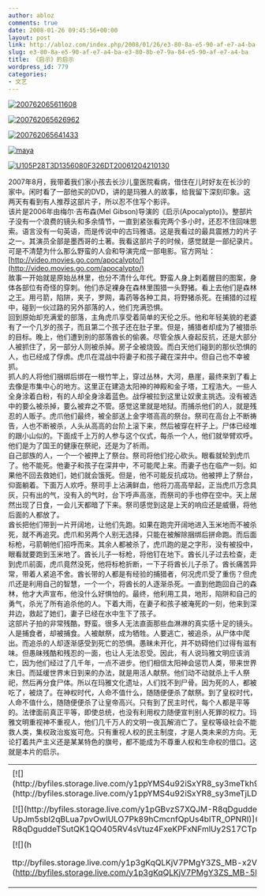 ```yaml
---
author: abloz
comments: true
date: 2008-01-26 09:45:56+00:00
layout: post
link: http://abloz.com/index.php/2008/01/26/e3-80-8a-e5-90-af-e7-a4-ba-e3-80-8b-e7-9a-84-e5-90-af-e7-a4-ba/
slug: e3-80-8a-e5-90-af-e7-a4-ba-e3-80-8b-e7-9a-84-e5-90-af-e7-a4-ba
title: 《启示》的启示
wordpress_id: 779
categories:
- 文艺
---
```


[![200762065611608](http://byfiles.storage.live.com/y1pH2nFw-2E9SZ6IZ3hwYJ9nK6QSabnr77kMx4nq-X3kXRa_y79tk5-L7X-X5d95WPPJXJGs9-4N6w)](http://byfiles.storage.live.com/y1pH2nFw-2E9SZ6IZ3hwYJ9nK6QSabnr77kMx4nq-X3kXRa_y79tk5-L7X-X5d95WPPJXJGs9-4N6w)




[![200762065626962](http://byfiles.storage.live.com/y1pH2nFw-2E9SYiQ-sZsQG9p6-ktLWrtHbsTjeH6kWH-aus0es-6rI_N-bOPPTO7RRPB26iWm6FH3g)](http://byfiles.storage.live.com/y1pH2nFw-2E9SYiQ-sZsQG9p6-ktLWrtHbsTjeH6kWH-aus0es-6rI_N-bOPPTO7RRPB26iWm6FH3g)




[![200762065641433](http://byfiles.storage.live.com/y1pH2nFw-2E9SZAoZGeUJPAHVekJspsj3pagXl5PCgnL2labx2YUn0a4RaG-yiZPgzus0I3iTVkn94)](http://byfiles.storage.live.com/y1pH2nFw-2E9SZAoZGeUJPAHVekJspsj3pagXl5PCgnL2labx2YUn0a4RaG-yiZPgzus0I3iTVkn94)




[![maya](http://byfiles.storage.live.com/y1pH2nFw-2E9SZ-rUjrfCMvwckZ4760WrSwjqqjDbXDVRWvtlBd8WYPSfpqfBfqF4xccmeuwXlV0oM)](http://byfiles.storage.live.com/y1pH2nFw-2E9SZ-rUjrfCMvwckZ4760WrSwjqqjDbXDVRWvtlBd8WYPSfpqfBfqF4xccmeuwXlV0oM)




[![U105P28T3D1356080F326DT20061204210130](http://byfiles.storage.live.com/y1pH2nFw-2E9Sb0DiQ6BjYfnJtZlIXVs3u8N-BUQZ8BvXqSUdBpk5KN-Rr5hQhvSF0-Nf0f4rbF570)](http://byfiles.storage.live.com/y1pH2nFw-2E9Sb0DiQ6BjYfnJtZlIXVs3u8N-BUQZ8BvXqSUdBpk5KN-Rr5hQhvSF0-Nf0f4rbF570)




2007年8月，我带着我们家小孩去长沙儿童医院看病，借住在儿时好友在长沙的家中。闲时看了一部他买的DVD，讲的是玛雅人的故事，给我留下深刻印象。这两天有看到有人推荐这部片子，所以忍不住写个影评。  
该片是2006年由梅尔·吉布森(Mel Gibson)导演的《启示(Apocalypto)》。整部片子没有一个浪费的镜头和多余情节，一直到紧张看完两个多小时，还忍不住回味思索。语言没有一句英语，而是传说中的古玛雅语。这是我看过的最具震撼力的片子之一。其演员全部是墨西哥的土著。我看这部片子的时候，感觉就是一部纪录片。可是不清楚为什么那么野蛮的人会和导演完成一部电影。官方网址：[http://video.movies.go.com/apocalypto/](http://video.movies.go.com/apocalypto/)  
故事一开始就是原始丛林里，也分不清什么年代。野蛮人身上刺着醒目的图案，身体各部位有奇怪的穿刺。他们赤足裸身在森林里围猎一头野猪。看上去他们是森林之王。用弓箭，陷阱，夹子，罗网，毒药等各种工具，将野猪杀死。在捕猎的过程中，碰到一伙过路的另外部落的人，他们充满恐惧。  
回到原始却充满爱的部落，主角虎爪享受着简单的天伦之乐。他和年轻美貌的老婆有了一个几岁的孩子，而且第二个孩子还在肚子里。但是，捕猎者却成为了被猎杀的目标。晚上，他们遭到别的部落酋长的偷袭。尽管全族人奋起反抗，还是大部分人被抓住了，另一部分人则被杀掉。房子全被烧毁。而白天他们碰到的那伙恐惧的人，也已经成了俘虏。虎爪在混战中将妻子和孩子藏在深井中。但自己也不幸被抓。  
抓人的人将他们捆绑后绑在一根竹竿上，穿过丛林，大河，悬崖，最终来到了看上去像是市集中心的地方。这里正在建造太阳神的神殿和金子塔，工程浩大。一些人全身涂着白粉，有的人却全身涂着蓝色。战俘被拉到这里让奴隶主挑选。没有被选中的要么被杀掉，要么被弃之不管。感觉这里就是地狱。而捕杀他们的人，就是残忍的人贩子。虎爪他们最终，被全部送上金字塔高高的祭台。祭司在高台上不断祷告，人也不断被杀，人头从高高的台阶上滚下来，然后被穿在杆子上。尸体已经堆的跟小山似的。下面成千上万的人参与这个仪式，每杀一个人，他们就举臂欢呼。他们是为了国王的健康在祭祀，还是为了祈雨。  
自己部族的人，一个一个被押上了祭台。祭司将他们挖心砍头。眼看就轮到虎爪了。他不能死。他妻子和孩子在深井中，不可能爬上来。而妻子也在临产一刻。如果他不回去救她们，她们就会饿死。但是，他不可能反抗成功。他被押上了祭台，仰面躺着。下面万人欢呼。祭司手上沾满鲜血，他将刀高高举起，正当虎爪万念具灰，只有出的气，没有入的气时，台下呼声高涨，而祭司的手也停在空中。天上居然出现了日食，一会儿天都暗了下来。祭司感觉到这是上天的响应还是威慑，将他后面的人都放了。  
酋长把他们带到一片开阔地，让他们先跑。如果在跑完开阔地进入玉米地而不被杀死，就不再追究。虎爪和另两个人别无选择，只能在被解除捆绑后拼命跑。而后面标枪，弓箭朝他们招呼而来。其余人都被杀了，虎爪跑的是之字形，没有被投中，眼看就要跑到玉米地了。酋长儿子一标枪，将他钉在地下。酋长儿子过去检查，走到虎爪前面，虎爪竟然没死，他将标枪折断，一下子将酋长儿子杀了。酋长痛苦异常，带着人紧追不舍。酋长带的人都是有经验的捕猎者，何况虎爪受了重伤？但虎爪还是利用自己的智慧，一个一个，将酋长的人逐渐杀死。一直到他跑回自己的森林，他才大声宣布，他没什么好惧怕的。最终，他利用工具，地形，陷阱和自己的勇气，杀光了所有追杀他的人。下着大雨，在妻子和孩子被淹死的一刻，他来到深井边，救起了她们，妻子已经在水中生下了孩子。  
这部片子拍的非常残酷，野蛮。很多人无法直面那些血淋淋的真实感十足的镜头。人是捕食者，却被捕食。人被献祭，成为牺牲。人要逃亡，被追杀，从尸体中爬出。而追杀的人却逐渐感受到死亡的恐惧。愚昧未开化，并不妨碍他们过得有滋有味。但愚昧残酷和残忍的一面，也让人无法忍受。因此，有人说玛雅文明应该消亡，因为他们经过了几千年，一点不进步。他们相信太阳神会惩罚人类，带来世界末日。而延缓世界末日到来的办法，就是用活人献祭。他们动不动就杀上千人祭祀，然后再分食尸体。所以在玛雅文化遗址，人们找不到尸骨。因为死的人，都被吃了，被烧了。在神权时代，人命不值什么，随随便便杀了献祭。到了皇权时代，人命不值什么，随随便便杀了让皇帝高兴。只有到了民主时代，每个人都是平等的。法律面前真正平等，即使总统，也没有利用权力随便宣判别人死罪的权力。玛雅文明重视神不重视人，他们几千万人的文明一夜瓦解消亡了。皇权等级社会不能救人类，集权政治岌岌可危。只有重视人权的民主制度，才是人类未来的方向。无论打着共产主义还是某某特色的旗号，都不能成为不尊重人权和生命权的借口。这就是本片的启示。  


<table border="0" cellspacing="0" ><tr >
<td >
</td></tr><tr >
<td valign="top" >[![](http://byfiles.storage.live.com/y1ppYMS4u92iSxYR8_sy3meTkh9UdY5AeB_uYPnwQQGePKxDvm6RpBzhanCTNNIKAYu0Hixl3HuySY)](http://byfiles.storage.live.com/y1ppYMS4u92iSxYR8_sy3meTjLDfAtBQIDRpJmXJxJ-w6-AOUAwHtRKfJ_LWlKgvRJV2bMlzL5Ffd8)
</td>
<td width="15" >
</td>
<td valign="top" >[![](http://byfiles.storage.live.com/y1pEQcTUa8EwbF0R2-Wxl8lq4QN0geZSnQaM_oPmVT_2h6Wk4MBpj3_00ha0ZsaaVKsk9BtB75X4Bo)](http://byfiles.storage.live.com/y1pEQcTUa8EwbF0R2-Wxl8lq4btNpFtRo4qJbJqTV2i-J1JZNuDjjoku1-tXZ5Is4aiveP6J850mRU)
</td></tr><tr >
<td >
</td></tr><tr >
<td valign="top" >[![](http://byfiles.storage.live.com/y1pGBvzS7XQJM-R8qDguddeTfa3N-UpJm5sbl2qBLua7pvOwIULO7Pk89hCmcnfQpUs4bITR_OPNRI)](http://byfiles.storage.live.com/y1pGBvzS7XQJM-R8qDguddeTSutQK1QO405RV4sVtuz4FxeKPFxNFmlUy2S17CTpqm7ZujwcouuN-Y)
</td>
<td width="15" >
</td>
<td valign="top" >[![](http://byfiles.storage.live.com/y1pTSASoR4PizathcvbsHHSVtzZFTo6Mmj0r7OBRXEa2_w5XpScAqfFgJ5Q3c58X3gB0hN8KwVa2EA)](http://byfiles.storage.live.com/y1pTSASoR4PizathcvbsHHSVtQoegJY9qQ3_woyFk_4UFGS9i9dq-L8hnysgLLfR-XvxjXjh7I5qLY)
</td></tr><tr >
<td >
</td></tr><tr >
<td valign="top" >[![](h

ttp://byfiles.storage.live.com/y1p3gKqQLKjV7PMgY3ZS_MB-x2VKF7snIwAFUr_lDUXfQ8us4qPNmSlgx2A3GO89WbdYSPHKXfxTiQ)](http://byfiles.storage.live.com/y1p3gKqQLKjV7PMgY3ZS_MB-5l_WQDd2ZzFGSFrZqD30LT2wIEspgrKNzXZzYEjqcrKe8uEDTh-xMk)
</td></tr></table>
